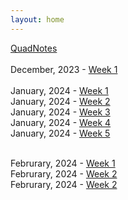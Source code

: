 ```yaml
---
layout: home
---
```


[QuadNotes](/quadnotes/)<br><br>
December, 2023 - [Week 1](devlog/week1.md)<br><br>
January, 2024 - [Week 1](devlog/2024/January/week1.md)<br>
January, 2024 - [Week 2](devlog/2024/January/week2.md)<br>
January, 2024 - [Week 3](devlog/2024/January/week3.md)<br>
January, 2024 - [Week 4](devlog/2024/January/week4.md)<br>
January, 2024 - [Week 5](devlog/2024/January/week5.md)<br><br>

Februrary, 2024 - [Week 1](devlog/2024/February/week1.md)<br>
Februrary, 2024 - [Week 2](devlog/2024/February/week2.md)<br>
Februrary, 2024 - [Week 2](devlog/2024/February/week3.md)<br>
